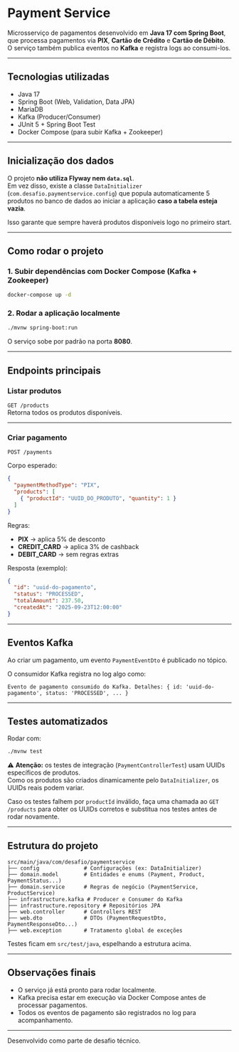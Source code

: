 # Payment Service

Microsserviço de pagamentos desenvolvido em **Java 17 com Spring Boot**, que processa pagamentos via **PIX**, **Cartão de Crédito** e **Cartão de Débito**.  
O serviço também publica eventos no **Kafka** e registra logs ao consumi-los.

---

## Tecnologias utilizadas
- Java 17
- Spring Boot (Web, Validation, Data JPA)
- MariaDB
- Kafka (Producer/Consumer)
- JUnit 5 + Spring Boot Test
- Docker Compose (para subir Kafka + Zookeeper)

---

## Inicialização dos dados
O projeto **não utiliza Flyway nem `data.sql`**.  
Em vez disso, existe a classe `DataInitializer` (`com.desafio.paymentservice.config`) que popula automaticamente 5 produtos no banco de dados ao iniciar a aplicação **caso a tabela esteja vazia**.

Isso garante que sempre haverá produtos disponíveis logo no primeiro start.

---

## Como rodar o projeto

### 1. Subir dependências com Docker Compose (Kafka + Zookeeper)
```bash
docker-compose up -d
```

### 2. Rodar a aplicação localmente
```bash
./mvnw spring-boot:run
```

O serviço sobe por padrão na porta **8080**.

---

## Endpoints principais

### Listar produtos
`GET /products`  
Retorna todos os produtos disponíveis.

---

### Criar pagamento
`POST /payments`  

Corpo esperado:
```json
{
  "paymentMethodType": "PIX",
  "products": [
    { "productId": "UUID_DO_PRODUTO", "quantity": 1 }
  ]
}
```

Regras:
- **PIX** → aplica 5% de desconto  
- **CREDIT_CARD** → aplica 3% de cashback  
- **DEBIT_CARD** → sem regras extras  

Resposta (exemplo):
```json
{
  "id": "uuid-do-pagamento",
  "status": "PROCESSED",
  "totalAmount": 237.50,
  "createdAt": "2025-09-23T12:00:00"
}
```

---

## Eventos Kafka

Ao criar um pagamento, um evento `PaymentEventDto` é publicado no tópico.  

O consumidor Kafka registra no log algo como:
```
Evento de pagamento consumido do Kafka. Detalhes: { id: 'uuid-do-pagamento', status: 'PROCESSED', ... }
```

---

## Testes automatizados

Rodar com:
```bash
./mvnw test
```

⚠️ **Atenção:** os testes de integração (`PaymentControllerTest`) usam UUIDs específicos de produtos.  
Como os produtos são criados dinamicamente pelo `DataInitializer`, os UUIDs reais podem variar.  

 Caso os testes falhem por `productId` inválido, faça uma chamada ao `GET /products` para obter os UUIDs corretos e substitua nos testes antes de rodar novamente.

---

##  Estrutura do projeto

```
src/main/java/com/desafio/paymentservice
├── config              # Configurações (ex: DataInitializer)
├── domain.model        # Entidades e enums (Payment, Product, PaymentStatus...)
├── domain.service      # Regras de negócio (PaymentService, ProductService)
├── infrastructure.kafka # Producer e Consumer do Kafka
├── infrastructure.repository # Repositórios JPA
├── web.controller      # Controllers REST
├── web.dto             # DTOs (PaymentRequestDto, PaymentResponseDto...)
├── web.exception       # Tratamento global de exceções
```

Testes ficam em `src/test/java`, espelhando a estrutura acima.

---

## Observações finais

- O serviço já está pronto para rodar localmente.  
- Kafka precisa estar em execução via Docker Compose antes de processar pagamentos.  
- Todos os eventos de pagamento são registrados no log para acompanhamento.

---
 Desenvolvido como parte de desafio técnico.
